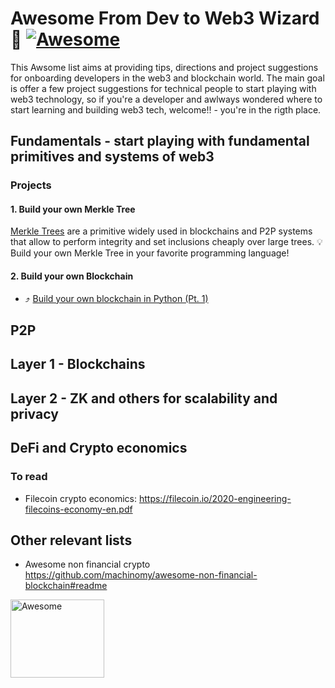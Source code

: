 # Awesome From Dev to Web3 Wizard 🧙 [![Awesome](https://cdn.rawgit.com/sindresorhus/awesome/d7305f38d29fed78fa85652e3a63e154dd8e8829/media/badge.svg)](https://github.com/sindresorhus/awesome)

This Awsome list aims at providing tips, directions and project suggestions for onboarding developers in the web3 and blockchain world. The main goal is offer a few project suggestions for technical people to start playing with web3 technology, so if you're a developer and awlways wondered where to start learning and building web3 tech, welcome!! - you're in the rigth place.  


## Fundamentals - start playing with fundamental primitives and systems of web3
### Projects
#### 1. Build your own Merkle Tree
[Merkle Trees](https://en.wikipedia.org/wiki/Merkle_tree) are a primitive widely used in blockchains and P2P systems that allow to perform integrity and set inclusions cheaply over large trees. 💡 Build your own Merkle Tree in your favorite programming language! 

#### 2. Build your own Blockchain

- ⤴️ [Build your own blockchain in Python (Pt. 1)](https://gruyaume.medium.com/create-your-own-blockchain-using-python-d1250733ce5e)

## P2P

## Layer 1 - Blockchains

## Layer 2 - ZK and others for scalability and privacy 

## DeFi and Crypto economics
### To read
- Filecoin crypto economics: https://filecoin.io/2020-engineering-filecoins-economy-en.pdf

## Other relevant lists
- Awesome non financial crypto https://github.com/machinomy/awesome-non-financial-blockchain#readme 

<img width="150" height="125" src="https://github.com/sindresorhus/awesome/blob/main/media/logo.svg" alt="Awesome">
